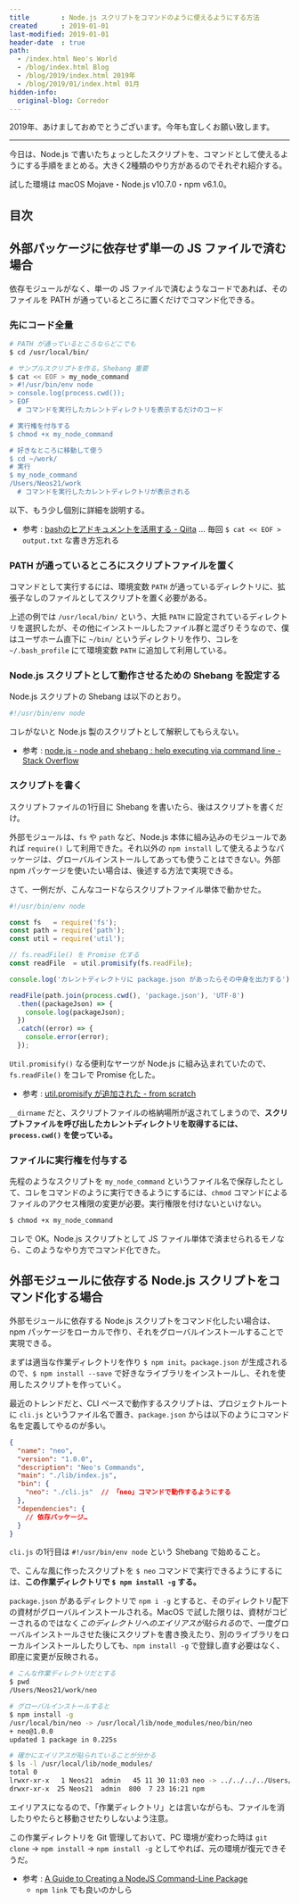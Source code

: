 ```yaml
---
title        : Node.js スクリプトをコマンドのように使えるようにする方法
created      : 2019-01-01
last-modified: 2019-01-01
header-date  : true
path:
  - /index.html Neo's World
  - /blog/index.html Blog
  - /blog/2019/index.html 2019年
  - /blog/2019/01/index.html 01月
hidden-info:
  original-blog: Corredor
---
```


2019年、あけましておめでとうございます。今年も宜しくお願い致します。

-----

今日は、Node.js で書いたちょっとしたスクリプトを、コマンドとして使えるようにする手順をまとめる。大きく2種類のやり方があるのでそれぞれ紹介する。

試した環境は macOS Mojave・Node.js v10.7.0・npm v6.1.0。

## 目次

## 外部パッケージに依存せず単一の JS ファイルで済む場合

依存モジュールがなく、単一の JS ファイルで済むようなコードであれば、そのファイルを PATH が通っているところに置くだけでコマンド化できる。

### 先にコード全量

```bash
# PATH が通っているところならどこでも
$ cd /usr/local/bin/

# サンプルスクリプトを作る。Shebang 重要
$ cat << EOF > my_node_command
> #!/usr/bin/env node
> console.log(process.cwd());
> EOF
  # コマンドを実行したカレントディレクトリを表示するだけのコード

# 実行権を付与する
$ chmod +x my_node_command

# 好きなところに移動して使う
$ cd ~/work/
# 実行
$ my_node_command
/Users/Neos21/work
  # コマンドを実行したカレントディレクトリが表示される
```

以下、もう少し個別に詳細を説明する。

- 参考 : [bashのヒアドキュメントを活用する - Qiita](https://qiita.com/take4s5i/items/e207cee4fb04385a9952) … 毎回 `$ cat << EOF > output.txt` な書き方忘れる

### PATH が通っているところにスクリプトファイルを置く

コマンドとして実行するには、環境変数 `PATH` が通っているディレクトリに、拡張子なしのファイルとしてスクリプトを置く必要がある。

上述の例では `/usr/local/bin/` という、大抵 `PATH` に設定されているディレクトリを選択したが、その他にインストールしたファイル群と混ざりそうなので、僕はユーザホーム直下に `~/bin/` というディレクトリを作り、コレを `~/.bash_profile` にて環境変数 `PATH` に追加して利用している。

### Node.js スクリプトとして動作させるための Shebang を設定する

Node.js スクリプトの Shebang は以下のとおり。

```javascript
#!/usr/bin/env node
```

コレがないと Node.js 製のスクリプトとして解釈してもらえない。

- 参考 : [node.js - node and shebang : help executing via command line - Stack Overflow](https://stackoverflow.com/questions/24253027/node-and-shebang-help-executing-via-command-line/24253067#24253067)

### スクリプトを書く

スクリプトファイルの1行目に Shebang を書いたら、後はスクリプトを書くだけ。

外部モジュールは、`fs` や `path` など、Node.js 本体に組み込みのモジュールであれば `require()` して利用できた。それ以外の `npm install` して使えるようなパッケージは、グローバルインストールしてあっても使うことはできない。外部 npm パッケージを使いたい場合は、後述する方法で実現できる。

さて、一例だが、こんなコードならスクリプトファイル単体で動かせた。

```javascript
#!/usr/bin/env node

const fs   = require('fs');
const path = require('path');
const util = require('util');

// fs.readFile() を Promise 化する
const readFile  = util.promisify(fs.readFile);

console.log('カレントディレクトリに package.json があったらその中身を出力する');

readFile(path.join(process.cwd(), 'package.json'), 'UTF-8')
  .then((packageJson) => {
    console.log(packageJson);
  })
  .catch((error) => {
    console.error(error);
  });
```

`Util.promisify()` なる便利なヤーツが Node.js に組み込まれていたので、`fs.readFile()` をコレで Promise 化した。

- 参考 : [util.promisify が追加された - from scratch](https://yosuke-furukawa.hatenablog.com/entry/2017/05/10/101752)

`__dirname` だと、スクリプトファイルの格納場所が返されてしまうので、**スクリプトファイルを呼び出したカレントディレクトリを取得するには、`process.cwd()` を使っている。**

### ファイルに実行権を付与する

先程のようなスクリプトを `my_node_command` というファイル名で保存したとして、コレをコマンドのように実行できるようにするには、`chmod` コマンドによるファイルのアクセス権限の変更が必要。実行権限を付けないといけない。

```bash
$ chmod +x my_node_command
```

コレで OK。Node.js スクリプトとして JS ファイル単体で済ませられるモノなら、このようなやり方でコマンド化できた。

## 外部モジュールに依存する Node.js スクリプトをコマンド化する場合

外部モジュールに依存する Node.js スクリプトをコマンド化したい場合は、npm パッケージをローカルで作り、それをグローバルインストールすることで実現できる。

まずは適当な作業ディレクトリを作り `$ npm init`。`package.json` が生成されるので、`$ npm install --save` で好きなライブラリをインストールし、それを使用したスクリプトを作っていく。

最近のトレンドだと、CLI ベースで動作するスクリプトは、プロジェクトルートに `cli.js` というファイル名で置き、`package.json` からは以下のようにコマンド名を定義してやるのが多い。

```json
{
  "name": "neo",
  "version": "1.0.0",
  "description": "Neo's Commands",
  "main": "./lib/index.js",
  "bin": {
    "neo": "./cli.js"  // 「neo」コマンドで動作するようにする
  },
  "dependencies": {
    // 依存パッケージ…
  }
}
```

`cli.js` の1行目は `#!/usr/bin/env node` という Shebang で始めること。

で、こんな風に作ったスクリプトを `$ neo` コマンドで実行できるようにするには、**この作業ディレクトリで `$ npm install -g` する。**

`package.json` があるディレクトリで `npm i -g` とすると、そのディレクトリ配下の資材がグローバルインストールされる。MacOS で試した限りは、資材がコピーされるのではなく*このディレクトリへのエイリアスが貼られる*ので、一度グローバルインストールさせた後にスクリプトを書き換えたり、別のライブラリをローカルインストールしたりしても、`npm install -g` で登録し直す必要はなく、即座に変更が反映される。

```bash
# こんな作業ディレクトリだとする
$ pwd
/Users/Neos21/work/neo

# グローバルインストールすると
$ npm install -g
/usr/local/bin/neo -> /usr/local/lib/node_modules/neo/bin/neo
+ neo@1.0.0
updated 1 package in 0.225s

# 確かにエイリアスが貼られていることが分かる
$ ls -l /usr/local/lib/node_modules/
total 0
lrwxr-xr-x   1 Neos21  admin   45 11 30 11:03 neo -> ../../../../Users/Neos21/work/neo
drwxr-xr-x  25 Neos21  admin  800  7 23 16:21 npm
```

エイリアスになるので、「作業ディレクトリ」とは言いながらも、ファイルを消したりやたらと移動させたりしないよう注意。

この作業ディレクトリを Git 管理しておいて、PC 環境が変わった時は `git clone` → `npm install` → `npm install -g` としてやれば、元の環境が復元できそうだ。

- 参考 : [A Guide to Creating a NodeJS Command-Line Package](https://x-team.com/blog/a-guide-to-creating-a-nodejs-command/)
  - `npm link` でも良いのかしら
